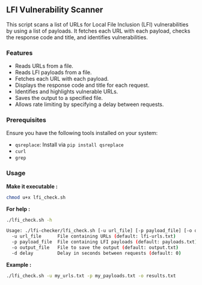 ## LFI Vulnerability Scanner

This script scans a list of URLs for Local File Inclusion (LFI) vulnerabilities by using a list of payloads. It fetches each URL with each payload, checks the response code and title, and identifies vulnerabilities.

### Features

- Reads URLs from a file.
- Reads LFI payloads from a file.
- Fetches each URL with each payload.
- Displays the response code and title for each request.
- Identifies and highlights vulnerable URLs.
- Saves the output to a specified file.
- Allows rate limiting by specifying a delay between requests.

### Prerequisites

Ensure you have the following tools installed on your system:

- `qsreplace`: Install via `pip install qsreplace`
- `curl`
- `grep`

### Usage

**Make it executable :**
```sh
chmod u+x lfi_check.sh
```

**For help :**
```sh
./lfi_check.sh -h
```
```sh
Usage: ./lfi-checker/lfi_check.sh [-u url_file] [-p payload_file] [-o output_file] [-d delay]
  -u url_file      File containing URLs (default: lfi-urls.txt)
  -p payload_file  File containing LFI payloads (default: payloads.txt)
  -o output_file   File to save the output (default: output.txt)
  -d delay         Delay in seconds between requests (default: 0)
  ```

**Example :**
```sh
./lfi_check.sh -u my_urls.txt -p my_payloads.txt -o results.txt
```